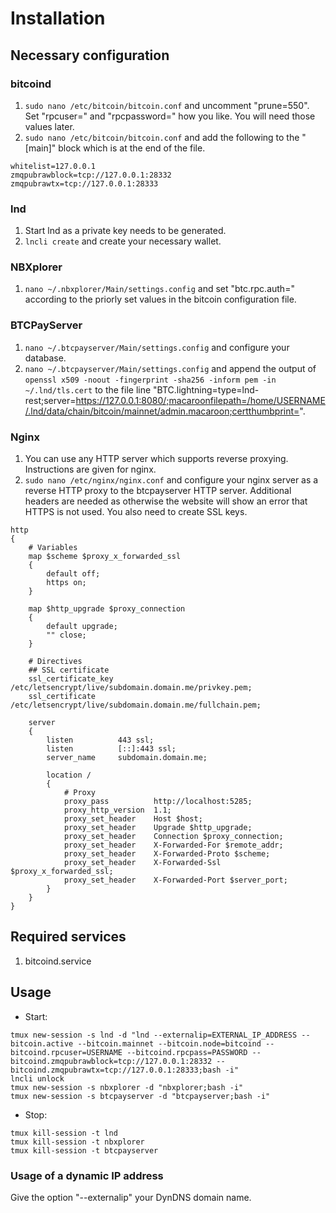 # Installation
## Necessary configuration
### bitcoind
1. `sudo nano /etc/bitcoin/bitcoin.conf` and uncomment "prune=550". Set "rpcuser=" and "rpcpassword=" how you like. You will need those values later.
2. `sudo nano /etc/bitcoin/bitcoin.conf` and add the following to the "\[main\]" block which is at the end of the file.
```
whitelist=127.0.0.1
zmqpubrawblock=tcp://127.0.0.1:28332
zmqpubrawtx=tcp://127.0.0.1:28333
```

### lnd
1. Start lnd as a private key needs to be generated.
2. `lncli create` and create your necessary wallet.

### NBXplorer
1. `nano ~/.nbxplorer/Main/settings.config` and set "btc.rpc.auth=" according to the priorly set values in the bitcoin configuration file.

### BTCPayServer
1. `nano ~/.btcpayserver/Main/settings.config` and configure your database.
2. `nano ~/.btcpayserver/Main/settings.config` and append the output of `openssl x509 -noout -fingerprint -sha256 -inform pem -in ~/.lnd/tls.cert` to the file line "BTC.lightning=type=lnd-rest;server=https://127.0.0.1:8080/;macaroonfilepath=/home/USERNAME/.lnd/data/chain/bitcoin/mainnet/admin.macaroon;certthumbprint=".

### Nginx
1. You can use any HTTP server which supports reverse proxying. Instructions are given for nginx.
2. `sudo nano /etc/nginx/nginx.conf` and configure your nginx server as a reverse HTTP proxy to the btcpayserver HTTP server. Additional headers are needed as otherwise the website will show an error that HTTPS is not used. You also need to create SSL keys.
```
http
{
    # Variables
    map $scheme $proxy_x_forwarded_ssl
    {
        default off;
        https on;
    }

    map $http_upgrade $proxy_connection
    {
        default upgrade;
        "" close;
    }

    # Directives
    ## SSL certificate
    ssl_certificate_key /etc/letsencrypt/live/subdomain.domain.me/privkey.pem;
    ssl_certificate     /etc/letsencrypt/live/subdomain.domain.me/fullchain.pem;

    server
    {
        listen          443 ssl;
        listen          [::]:443 ssl;
        server_name     subdomain.domain.me;

        location /
        {
            # Proxy
            proxy_pass          http://localhost:5285;
            proxy_http_version  1.1;
            proxy_set_header    Host $host;
            proxy_set_header    Upgrade $http_upgrade;
            proxy_set_header    Connection $proxy_connection;
            proxy_set_header    X-Forwarded-For $remote_addr;
            proxy_set_header    X-Forwarded-Proto $scheme;
            proxy_set_header    X-Forwarded-Ssl $proxy_x_forwarded_ssl;
            proxy_set_header    X-Forwarded-Port $server_port;
        }
    }
}
```

## Required services
1. bitcoind.service

## Usage
* Start:
```
tmux new-session -s lnd -d "lnd --externalip=EXTERNAL_IP_ADDRESS --bitcoin.active --bitcoin.mainnet --bitcoin.node=bitcoind --bitcoind.rpcuser=USERNAME --bitcoind.rpcpass=PASSWORD --bitcoind.zmqpubrawblock=tcp://127.0.0.1:28332 --bitcoind.zmqpubrawtx=tcp://127.0.0.1:28333;bash -i"
lncli unlock
tmux new-session -s nbxplorer -d "nbxplorer;bash -i"
tmux new-session -s btcpayserver -d "btcpayserver;bash -i"
```
* Stop:
```
tmux kill-session -t lnd
tmux kill-session -t nbxplorer
tmux kill-session -t btcpayserver
```

### Usage of a dynamic IP address
Give the option "--externalip" your DynDNS domain name.
